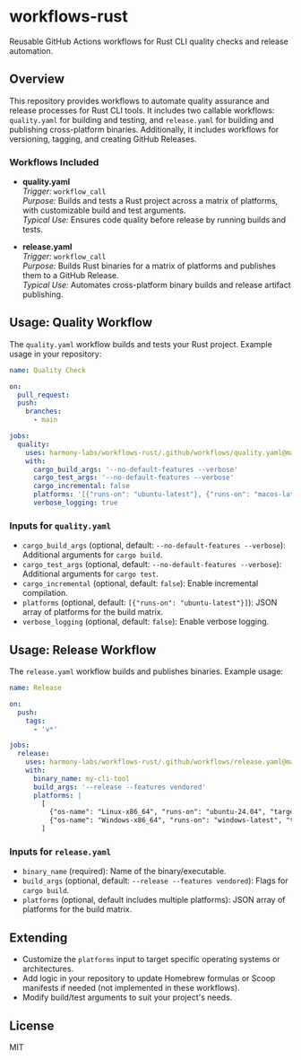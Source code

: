 
# workflows-rust

Reusable GitHub Actions workflows for Rust CLI quality checks and release automation.

## Overview

This repository provides workflows to automate quality assurance and release processes for Rust CLI tools. It includes two callable workflows: `quality.yaml` for building and testing, and `release.yaml` for building and publishing cross-platform binaries. Additionally, it includes workflows for versioning, tagging, and creating GitHub Releases.

### Workflows Included

- **quality.yaml**  
  _Trigger:_ `workflow_call`  
  _Purpose:_ Builds and tests a Rust project across a matrix of platforms, with customizable build and test arguments.  
  _Typical Use:_ Ensures code quality before release by running builds and tests.

- **release.yaml**  
  _Trigger:_ `workflow_call`  
  _Purpose:_ Builds Rust binaries for a matrix of platforms and publishes them to a GitHub Release.  
  _Typical Use:_ Automates cross-platform binary builds and release artifact publishing.

## Usage: Quality Workflow

The `quality.yaml` workflow builds and tests your Rust project. Example usage in your repository:

```yaml
name: Quality Check

on:
  pull_request:
  push:
    branches:
      - main

jobs:
  quality:
    uses: harmony-labs/workflows-rust/.github/workflows/quality.yaml@main
    with:
      cargo_build_args: '--no-default-features --verbose'
      cargo_test_args: '--no-default-features --verbose'
      cargo_incremental: false
      platforms: '[{"runs-on": "ubuntu-latest"}, {"runs-on": "macos-latest"}]'
      verbose_logging: true
```

### Inputs for `quality.yaml`

- `cargo_build_args` (optional, default: `--no-default-features --verbose`): Additional arguments for `cargo build`.
- `cargo_test_args` (optional, default: `--no-default-features --verbose`): Additional arguments for `cargo test`.
- `cargo_incremental` (optional, default: `false`): Enable incremental compilation.
- `platforms` (optional, default: `[{"runs-on": "ubuntu-latest"}]`): JSON array of platforms for the build matrix.
- `verbose_logging` (optional, default: `false`): Enable verbose logging.

## Usage: Release Workflow

The `release.yaml` workflow builds and publishes binaries. Example usage:

```yaml
name: Release

on:
  push:
    tags:
      - 'v*'

jobs:
  release:
    uses: harmony-labs/workflows-rust/.github/workflows/release.yaml@main
    with:
      binary_name: my-cli-tool
      build_args: '--release --features vendored'
      platforms: |
        [
          {"os-name": "Linux-x86_64", "runs-on": "ubuntu-24.04", "target": "x86_64-unknown-linux-musl"},
          {"os-name": "Windows-x86_64", "runs-on": "windows-latest", "target": "x86_64-pc-windows-msvc"}
        ]
```

### Inputs for `release.yaml`

- `binary_name` (required): Name of the binary/executable.
- `build_args` (optional, default: `--release --features vendored`): Flags for `cargo build`.
- `platforms` (optional, default includes multiple platforms): JSON array of platforms for the build matrix.

## Extending

- Customize the `platforms` input to target specific operating systems or architectures.
- Add logic in your repository to update Homebrew formulas or Scoop manifests if needed (not implemented in these workflows).
- Modify build/test arguments to suit your project's needs.

## License

MIT

